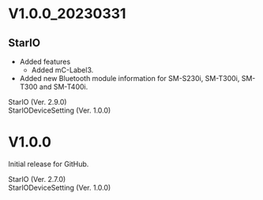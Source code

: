 # V1.0.0_20230331

## StarIO
- Added features
  * Added mC-Label3.
- Added new Bluetooth module information for SM-S230i, SM-T300i, SM-T300 and SM-T400i.

StarIO (Ver. 2.9.0)  
StarIODeviceSetting (Ver. 1.0.0)


# V1.0.0

Initial release for GitHub.

StarIO (Ver. 2.7.0)  
StarIODeviceSetting (Ver. 1.0.0)